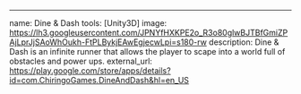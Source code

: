 ---
name: Dine & Dash
tools: [Unity3D]
image: https://lh3.googleusercontent.com/JPNYfHXKPE2o_R3o80glwBJTBfGmiZPAjLprJjSAoWhOukh-FtPLBykjEAwEgjecwLpi=s180-rw
description: Dine & Dash is an infinite runner that allows the player to scape into a world full of obstacles and power ups.
external_url: https://play.google.com/store/apps/details?id=com.ChiringoGames.DineAndDash&hl=en_US
